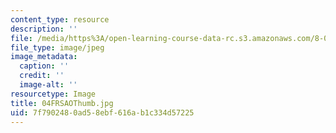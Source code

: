 ```yaml
---
content_type: resource
description: ''
file: /media/https%3A/open-learning-course-data-rc.s3.amazonaws.com/8-02t-electricity-and-magnetism-spring-2005/7f7902480ad58ebf616ab1c334d57225_04FRSAOThumb.jpg
file_type: image/jpeg
image_metadata:
  caption: ''
  credit: ''
  image-alt: ''
resourcetype: Image
title: 04FRSAOThumb.jpg
uid: 7f790248-0ad5-8ebf-616a-b1c334d57225
---
```

